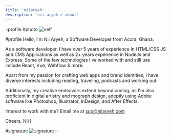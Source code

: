 ```yaml
---
title: 'niiaryeh'
description: 'nii aryeh > about'
---
```


::profile
#photo
![self](/profile/self.jpg)

#profile
Hello, I'm Nii Aryeh, a Software Developer from Accra, Ghana.
	
As a software developer, I have over 5 years of experience in HTML/CSS JS and CMS Applications as well as 2+ years experience in NodeJs and Express. Some of the few technologies i've worked with and still use include React, Vue, Webflow & more.
	
Apart from my passion for crafting web apps and brand identities, I have diverse interests including reading, traveling, podcasts and working out.
	
Additionally, my creative endeavors extend beyond coding, as I'm also proficient in digital artistry and mograph design, adeptly using Adobe software like Photoshop, Illustrator, InDesign, and After Effects.

Interest to work with me? Email me at [sup@niiaryeh.com](mailto:sup@niiaryeh.com)

Cheers, Nii !

#signature
![signature](/profile/signature.png)
::